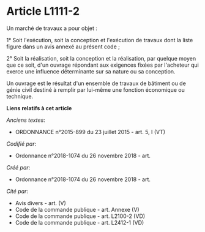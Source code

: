 # Article L1111-2

Un marché de travaux a pour objet :

1° Soit l'exécution, soit la conception et l'exécution de travaux dont la liste figure dans un avis annexé au présent code ;

2° Soit la réalisation, soit la conception et la réalisation, par quelque moyen que ce soit, d'un ouvrage répondant aux
exigences fixées par l'acheteur qui exerce une influence déterminante sur sa nature ou sa conception.

Un ouvrage est le résultat d'un ensemble de travaux de bâtiment ou de génie civil destiné à remplir par lui-même une fonction
économique ou technique.

**Liens relatifs à cet article**

_Anciens textes_:

  - ORDONNANCE n°2015-899 du 23 juillet 2015 - art. 5, I (VT)

_Codifié par_:

  - Ordonnance n°2018-1074 du 26 novembre 2018 - art.

_Créé par_:

  - Ordonnance n°2018-1074 du 26 novembre 2018 - art.

_Cité par_:

  - Avis divers - art. (V)
  - Code de la commande publique - art. Annexe (V)
  - Code de la commande publique - art. L2100-2 (VD)
  - Code de la commande publique - art. L2412-1 (VD)

